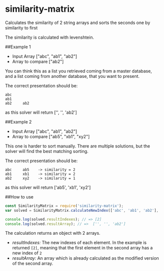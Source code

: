 # similarity-matrix
Calculates the similarity of 2 string arrays and sorts the seconds one by similarity to first

The similarity is calculated with levenshtein.

##Example 1
- Input Array ["abc", "ab1", "ab2"]
- Array to compare ["ab2"]

You can think this as a list you retrieved coming from a master database, and a list coming from another database, that you want to present.

The correct presentation should be:
```
abc     
ab1     
ab2     ab2
```
as this solver will return ['', '', 'ab2']

##Example 2
- Input Array ["abc", "ab1", "ab2"]
- Array to compare ["ab5", "xb1", "xy2"]

This one is harder to sort manually. There are multiple solutions, but the solver will find the best matching sorting.

The correct presentation should be:
```
abc     ab5    -> similarity = 2
ab1     xb1    -> similarity = 2   
ab2     xy2    -> similarity = 1
```
as this solver will return ['ab5', 'xb1', 'xy2']

##How to use

```javascript
const SimilarityMatrix = require('similarity-matrix');
var solved = SimilarityMatrix.calculateNewIndex(['abc', 'ab1', 'ab2'], ['ab2']);

console.log(solved.resultIndexes); // => [2]
console.log(solved.resultArray); // =>  ['', '', 'ab2']

```
The calculation returns an object with 2 arrays. 
- *resultIndexes:* The new indexes of each element. In the example is returned `[2]`, meaning that the first element in the second array has a new index of `2`
- *resultArray:* An array which is already calculated as the modified version of the second array.
